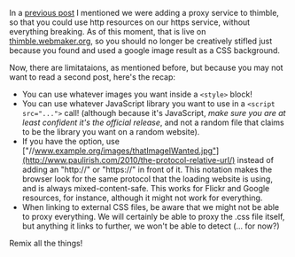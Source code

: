 In a [previous post](#gh-weblog-1395439049236) I mentioned we were adding a proxy service to thimble, so that you could use http resources on our https service, without everything breaking. As of this moment, that is live on [thimble.webmaker.org](https://thimble.webmaker.org), so you should no longer be creatively stifled just because you found and used a google image result as a CSS background.

Now, there are limitataions, as mentioned before, but because you may not want to read a second post, here's the recap:

- You can use whatever images you want inside a `<style>` block!
- You can use whatever JavaScript library you want to use in a `<script src="...">` call! (although because it's JavaScript, *make sure you are at least confident it's the official release*, and not a random file that claims to be the library you want on a random website).
- If you have the option, use ["//www.example.org/images/thatImageIWanted.jpg"](http://www.paulirish.com/2010/the-protocol-relative-url/) instead of adding an "http://" or "https://" in front of it. This notation makes the browser look for the same protocol that the loading website is using, and is always mixed-content-safe. This works for Flickr and Google resources, for instance, although it might not work for everything.
- When linking to external CSS files, be aware that we might not be able to proxy everything. We will certainly be able to proxy the .css file itself, but anything it links to further, we won't be able to detect (... for now?)

Remix all the things!